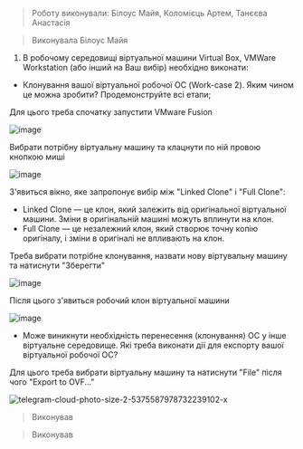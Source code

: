 > Роботу виконували: Білоус Майя, Коломієць Артем, Танєєва Анастасія


> Виконувала Білоус Майя

1. В робочому середовищі віртуальної машини Virtual Box, VMWare Workstation (або інший на Ваш вибір) необхідно виконати:
- Клонування вашої віртуальної робочої ОС (Work-case 2). Яким чином це можна зробити? Продемонструйте всі етапи;

Для цього треба спочатку запустити VMware Fusion

![image](https://github.com/user-attachments/assets/970e5e66-72ce-48f7-b18d-393b82cf49d1)

Вибрати потрібну віртуальну машину та клацнути по ній провою кнопкою миші

![image](https://github.com/user-attachments/assets/ac2ab386-8f17-4bba-88e3-4a07107ad9c9)

З'явиться вікно, яке запропонує вибір між "Linked Clone" і "Full Clone":
- Linked Clone — це клон, який залежить від оригінальної віртуальної машини. Зміни в оригінальній машині можуть вплинути на клон.
- Full Clone — це незалежний клон, який створює точну копію оригіналу, і зміни в оригіналі не впливають на клон.

Треба вибрати потрібне клонування, назвати нову віртувальну машину та натиснути "Зберегти"

![image](https://github.com/user-attachments/assets/7f12dd30-85ce-4208-a96a-2ccad7027406)

Після цього з'явиться робочий клон віртуальної машини

![image](https://github.com/user-attachments/assets/59ff01a7-6c12-4b93-9e25-354460e2face)
  
- Може виникнути необхідність перенесення (клонування) ОС у інше віртуальне середовище. Які треба виконати дії для експорту вашої віртуальної робочої ОС?

Для цього треба вибрати віртуальну машину та натиснути "File" після чого "Export to OVF..."

![telegram-cloud-photo-size-2-5375587978732239102-x](https://github.com/user-attachments/assets/efba4ada-d37b-4582-be8e-ede84c85892e)


> Виконував

> Виконував
